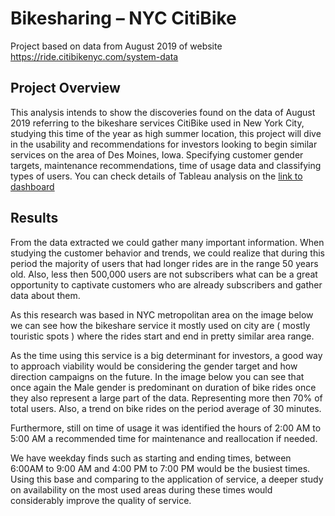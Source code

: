 # Bikesharing – NYC CitiBike 

Project based on data from August 2019 of website https://ride.citibikenyc.com/system-data

## Project Overview

This analysis intends to show the discoveries found on the data of August 2019 referring to the bikeshare services CitiBike used in New York City, studying this time of the year as high summer location, this project will dive in the usability and recommendations for investors looking to begin similar services on the area of Des Moines, Iowa. Specifying customer gender targets, maintenance recommendations, time of usage data and classifying types of users.
You can check details of Tableau analysis on the 
[link to dashboard](https://public.tableau.com/app/profile/cristiane.abrams/viz/Citibike_analysis/CitiBikeAnalysis082019?publish=yes)


## Results

From the data extracted we could gather many important information. When studying the customer behavior and trends, we could realize that during this period the majority of users that had longer rides are in the range 50 years old. Also, less then 500,000 users are not subscribers what can be a great opportunity to captivate customers who are already subscribers and gather data about them.

As this research was based in NYC metropolitan area on the image below we can see how the bikeshare service it mostly used on city are ( mostly touristic spots ) where the rides start and end in pretty similar area range.

As the time using this service is a big determinant for investors, a good way to approach viability would be considering the gender target and how direction campaigns on the future. In the image below you can see that once again the Male gender is predominant on duration of bike rides once they also represent a large part of the data. Representing more then 70% of total users. Also, a trend on bike rides on the period average of 30 minutes.

Furthermore, still on time of usage it was identified the hours of 2:00 AM to 5:00 AM a recommended time for maintenance and reallocation if needed. 

We have weekday finds such as starting and ending times, between 6:00AM to 9:00 AM and 4:00 PM to 7:00 PM would be the busiest times. Using this base and comparing to the application of service, a deeper study on availability on the most used areas during these times would considerably improve the quality of service.
